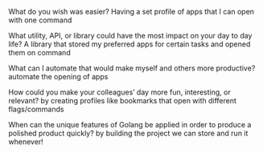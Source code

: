 
What do you wish was easier?
Having a set profile of apps that I can open with one command

What utility, API, or library could have the most impact on your day to day life?
A library that stored my preferred apps for certain tasks and opened them on command

What can I automate that would make myself and others more productive?
automate the opening of apps

How could you make your colleagues’ day more fun, interesting, or relevant?
by creating profiles like bookmarks that open with different flags/commands

When can the unique features of Golang be applied in order to produce a polished product quickly?
by building the project we can store and run it whenever!
